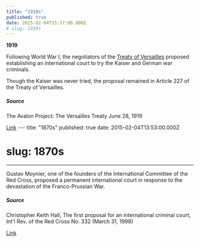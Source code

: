 ```yaml
---
title: "1910s"
published: true
date: 2015-02-04T15:17:00.000Z
# slug: 1910s
---
```


**1919**

Following World War I, the negotiators of the [Treaty of Versailles](http://avalon.law.yale.edu/imt/parti.asp) proposed establishing an international court to try the Kaiser and German war criminals.

Though the Kaiser was never tried, the proposal remained in Article 227 of the Treaty of Versailles.

##### Source

The Avalon Project: The Versailles Treaty June 28, 1919

[Link](http://www.yale.edu/lawweb/avalon/imt/parti.htm) ---
title: "1870s"
published: true
date: 2015-02-04T13:53:00.000Z
# slug: 1870s
---

Gustav Moynier, one of the founders of the International Committee of the Red Cross, proposed a permanent international court in response to the devastation of the Franco-Prussian War.

##### Source

Christopher Keith Hall, The first proposal for an international criminal court, Int'l Rev. of the Red Cross No. 332 (March 31, 1998)

[Link](http://www.icrc.org/eng/resources/documents/misc/57jp4m.htm)
